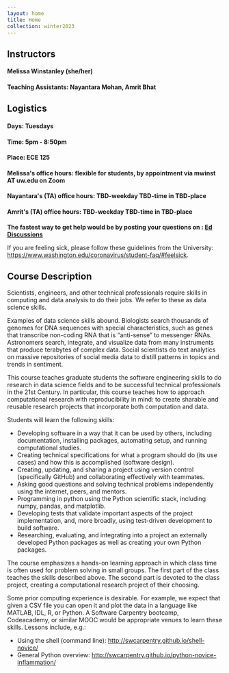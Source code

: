 ```yaml
---
layout: home
title: Home
collection: winter2023
---
```


## Instructors

#### Melissa Winstanley (she/her)
#### Teaching Assistants: Nayantara Mohan, Amrit Bhat

## Logistics
#### Days: Tuesdays
#### Time: 5pm - 8:50pm
#### Place: ECE 125

#### Melissa's office hours: flexible for students, by appointment via mwinst AT uw.edu on Zoom
#### Nayantara's (TA) office hours: TBD-weekday TBD-time in TBD-place
#### Amrit's (TA) office hours: TBD-weekday TBD-time in TBD-place

**The fastest way to get help would be by posting your questions on : [Ed Discussions](https://edstem.org/us/courses/32135)**

If you are feeling sick, please follow these guidelines from the University: <https://www.washington.edu/coronavirus/student-faq/#feelsick>.

## Course Description
Scientists, engineers, and other technical professionals require skills in computing and data analysis to do their jobs. We refer to these as data science skills.

Examples of data science skills abound. Biologists search thousands of genomes for DNA sequences with special characteristics, such as genes that transcribe non-coding RNA that is “anti-sense” to messenger RNAs. Astronomers search, integrate, and visualize data from many instruments that produce terabytes of complex data. Social scientists do text analytics on massive repositories of social media data to distill patterns in topics and trends in sentiment.

This course teaches graduate students the software engineering skills to do research in data science fields and to be successful technical professionals in the 21st Century. In particular, this course teaches how to approach computational research with reproducibility in mind: to create sharable and reusable research projects that incorporate both computation and data.

Students will learn the following skills:

- Developing software in a way that it can be used by others, including documentation, installing packages, automating setup, and running computational studies.
- Creating technical specifications for what a program should do (its use cases) and how this is accomplished (software design).
- Creating, updating, and sharing a project using version control (specifically GitHub) and collaborating effectively with teammates.
- Asking good questions and solving technical problems independently using the internet, peers, and mentors.
- Programming in python using the Python scientific stack, including numpy, pandas, and matplotlib.
- Developing tests that validate important aspects of the project implementation, and, more broadly, using test-driven development to build software.
- Researching, evaluating, and integrating into a project an externally developed Python packages as well as creating your own Python packages.

The course emphasizes a hands-on learning approach in which class time is often used for problem solving in small groups. The first part of the class teaches the skills described above. The second part is devoted to the class project, creating a computational research project of their choosing.

Some prior computing experience is desirable. For example, we expect that given a CSV file you can open it and plot the data in a language like MATLAB, IDL, R, or Python.  A Software Carpentry bootcamp, Codeacademy, or similar MOOC would be appropriate venues to learn these skills.  Lessons include, e.g.:

- Using the shell (command line): <http://swcarpentry.github.io/shell-novice/>
- General Python overview: <http://swcarpentry.github.io/python-novice-inflammation/>

